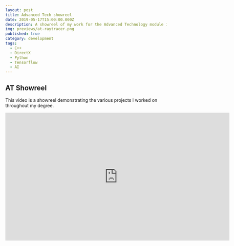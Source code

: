 ```yaml
---
layout: post
title: Advanced Tech showreel
date: 2019-05-17T15:00:00.000Z
description: A showreel of my work for the Advanced Technology module in Games Technology degree
img: previews/at-raytracer.png
published: true
category: development
tags:
  - C++
  - DirectX
  - Python
  - Tensorflow
  - AI
---
```

## AT Showreel

This video is a showreel demonstrating the various projects I worked on throughout my degree.

<iframe width="700" height="400" src="https://www.youtube.com/embed/XtBo6ozG9Lc" frameborder="0" allow="accelerometer; autoplay; encrypted-media; gyroscope; picture-in-picture" allowfullscreen></iframe>